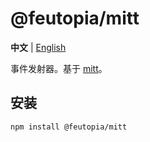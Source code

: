 # @feutopia/mitt

**中文** | [English](./README.md)

事件发射器。基于 [mitt](https://github.com/developit/mitt)。

## 安装

```bash
npm install @feutopia/mitt
```
